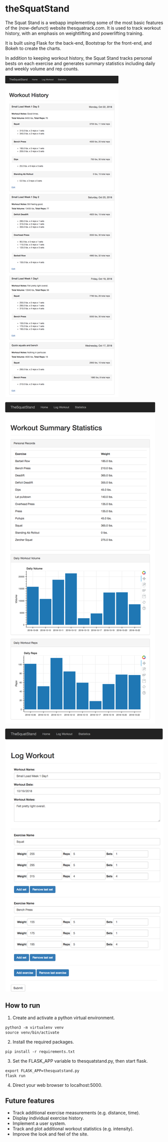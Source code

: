 # theSquatStand
The Squat Stand is a webapp implementing some of the most basic features of the (now-defunct) website thesquatrack.com. It is used to track workout history, with an emphasis on weightlifting and powerlifting training.

It is built using Flask for the back-end, Bootstrap for the front-end, and Bokeh to create the charts.

In addition to keeping workout history, the Squat Stand tracks personal bests on each exercise and generates summary statistics including daily and weekly volume and rep counts.

![Workout History](/images/history.png)

![Summaries](/images/stats.png)

![Workout Entry](/images/entry.png)

## How to run
1. Create and activate a python virtual environment.
```
python3 -m virtualenv venv
source venv/bin/activate
```
2. Install the required packages.
```
pip install -r requirements.txt
```
3. Set the FLASK_APP variable to thesquatstand.py, then start flask.
```
export FLASK_APP=thesquatstand.py
flask run
```
4. Direct your web browser to localhost:5000.

## Future features
* Track additional exercise measurements (e.g. distance, time).
* Display individual exercise history.
* Implement a user system.
* Track and plot additional workout statistics (e.g. intensity).
* Improve the look and feel of the site.
